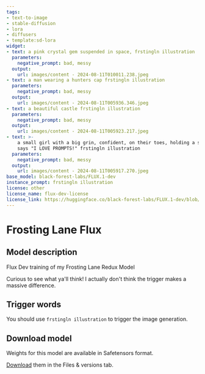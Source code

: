 ```yaml
---
tags:
- text-to-image
- stable-diffusion
- lora
- diffusers
- template:sd-lora
widget:
- text: a pink crystal gem suspended in space, frstingln illustration
  parameters:
    negative_prompt: bad, messy
  output:
    url: images/content - 2024-08-11T010011.238.jpeg
- text: a man wearing a hunters cap frstingln illustration
  parameters:
    negative_prompt: bad, messy
  output:
    url: images/content - 2024-08-11T005936.346.jpeg
- text: a beautiful castle frstingln illustration
  parameters:
    negative_prompt: bad, messy
  output:
    url: images/content - 2024-08-11T005923.217.jpeg
- text: >-
    a small girl with a big grin, confident, on their toes, holding a sign that
    says "I LOVE PROMPTS!" frstingln illustration
  parameters:
    negative_prompt: bad, messy
  output:
    url: images/content - 2024-08-11T005917.270.jpeg
base_model: black-forest-labs/FLUX.1-dev
instance_prompt: frstingln illustration
license: other
license_name: flux-dev-license
license_link: https://huggingface.co/black-forest-labs/FLUX.1-dev/blob/main/LICENSE.md
---
```

# Frosting Lane Flux

<Gallery />

## Model description 

Flux Dev training of my Frosting Lane Redux Model

Curious to see what ya&#39;ll think! I actually don&#39;t think the trigger makes a massive difference.

## Trigger words

You should use `frstingln illustration` to trigger the image generation.


## Download model

Weights for this model are available in Safetensors format.

[Download](/alvdansen/frosting_lane_flux/tree/main) them in the Files & versions tab.
